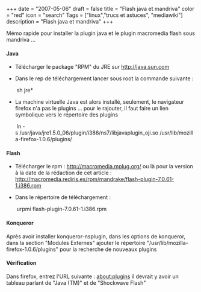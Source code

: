 +++
date = "2007-05-06"
draft = false
title = "Flash java et mandriva"
color = "red"
icon = "search"
Tags = ["linux","trucs et astuces", "mediawiki"]
description = "Flash java et mandriva"
+++

Mémo rapide pour installer la plugin java et le plugin macromedia flash
sous mandriva ...

#### Java

-   Télécharger le package "RPM" du JRE sur <http://java.sun.com>
-   Dans le rep de téléchargement lancer sous root la commande suivante
    :

     sh jre*

-   La machine virtuelle Java est alors installé, seulement, le
    navigateur firefox n'a pas le plugins ... pour le rajouter, il faut
    faire un lien symbolique vers le répertoire des plugins

     ln -s /usr/java/jre1.5.0_06/plugin/i386/ns7/libjavaplugin_oji.so /usr/lib/mozilla-firefox-1.0.6/plugins/

#### Flash

-   Télécharger le rpm : <http://macromedia.mplug.org/> ou là pour la
    version à la date de la rédaction de cet article :
    <http://macromedia.rediris.es/rpm/mandrake/flash-plugin-7.0.61-1.i386.rpm>
-   Dans le répertoire de téléchargement :

     urpmi flash-plugin-7.0.61-1.i386.rpm

#### Konqueror

Après avoir installer konqueror-nsplugin, dans les options de konqueror,
dans la section "Modules Externes" ajouter le répertoire
"/usr/lib/mozilla-firefox-1.0.6/plugins" pour la recherche de nouveaux
plugins

#### Vérification

Dans firefox, entrez l'URL suivante : <about:plugins> il devrait y avoir
un tableau parlant de "Java (TM)" et de "Shockwave Flash"
